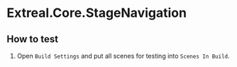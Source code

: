 # Extreal.Core.StageNavigation

## How to test

1. Open `Build Settings` and put all scenes for testing into `Scenes In Build`.
